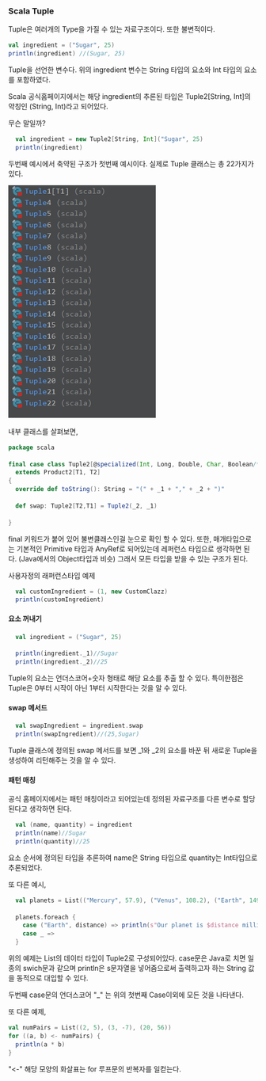 ### Scala Tuple

Tuple은 여러개의 Type을 가질 수 있는 자료구조이다. 또한 불변적이다.

~~~scala
val ingredient = ("Sugar", 25)
println(ingredient) //(Sugar, 25) 
~~~

Tuple을 선언한 변수다. 
위의 ingredient 변수는 String 타입의 요소와 Int 타입의 요소를 포함하였다.

Scala 공식홈페이지에서는 해당 ingredient의 추론된 타입은 Tuple2[String, Int]의 약칭인 (String, Int)라고 되어있다.

무슨 말일까?

~~~scala
  val ingredient = new Tuple2[String, Int]("Sugar", 25)
  println(ingredient)
~~~
두번째 예시에서 축약된 구조가 첫번째 예시이다. 실제로 Tuple 클래스는 총 22가지가 있다. 

![tuple 클래스](/Scala/img/Tuple.png)

내부 클래스를 살펴보면, 

~~~scala
package scala

final case class Tuple2[@specialized(Int, Long, Double, Char, Boolean/*, AnyRef*/) +T1, @specialized(Int, Long, Double, Char, Boolean/*, AnyRef*/) +T2](_1: T1, _2: T2)
  extends Product2[T1, T2]
{
  override def toString(): String = "(" + _1 + "," + _2 + ")"

  def swap: Tuple2[T2,T1] = Tuple2(_2, _1)

}
~~~

final 키워드가 붙어 있어 불변클래스인걸 눈으로 확인 할 수 있다. 
또한, 매개타입으로는 기본적인 Primitive 타입과 AnyRef로 되어있는데 레퍼런스 타입으로 생각하면 된다. (Java에서의 Object타입과 비슷) 그래서 모든 타입을 받을 수 있는 구조가 된다. 

사용자정의 래퍼런스타입 예제
~~~scala
  val customIngredient = (1, new CustomClazz)
  println(customIngredient)
~~~



#### 요소 꺼내기 
~~~scala
  val ingredient = ("Sugar", 25)
  
  println(ingredient._1)//Sugar
  println(ingredient._2)//25
~~~
 Tuple의 요소는 언더스코어+숫자 형태로 해당 요소를 추출 할 수 있다. 특이한점은 Tuple은 0부터 시작이 아닌 1부터 시작한다는 것을 알 수 있다.


#### swap 메서드
~~~scala
  val swapIngredient = ingredient.swap
  println(swapIngredient)//(25,Sugar)
~~~
Tuple 클래스에 정의된 swap 메서드를 보면 _1와 _2의 요소를 바꾼 뒤 새로운 Tuple을 생성하여 리턴해주는 것을 알 수 있다. 


#### 패턴 매칭
공식 홈페이지에서는 패턴 매칭이라고 되어있는데 정의된 자료구조를 다른 변수로 할당된다고 생각하면 된다.

~~~scala
  val (name, quantity) = ingredient
  println(name)//Sugar
  println(quantity)//25
~~~

요소 순서에 정의된 타입을 추론하여 name은 String 타입으로 quantity는 Int타입으로 추론되었다.

또 다른 예시,
~~~scala
  val planets = List(("Mercury", 57.9), ("Venus", 108.2), ("Earth", 149.6), ("Mars", 227.9), ("Jupiter", 778.3))

  planets.foreach {
    case ("Earth", distance) => println(s"Our planet is $distance million kilometers from the sun")
    case _ =>
  }
~~~
위의 예제는 List의 데이터 타입이 Tuple2로 구성되어있다. 
case문은 Java로 치면 일종의 swich문과 같으며 println은 s문자열을 넣어줌으로써 출력하고자 하는 String 값을 동적으로 대입할 수 있다. 

두번째 case문의 언더스코어 "_" 는 위의 첫번째 Case이외에 모든 것을 나타낸다. 

또 다른 예제,
~~~scala
val numPairs = List((2, 5), (3, -7), (20, 56))
for ((a, b) <- numPairs) {
  println(a * b)
}
~~~
"<-" 해당 모양의 화살표는 for 루프문의 반복자를 일컫는다. 


